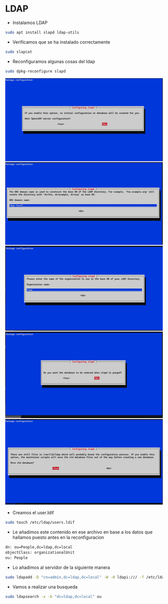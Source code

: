 # LDAP

- Instalamos LDAP

```bash
sudo apt install slapd ldap-utils
```

- Verificamos que se ha instalado correctamente 

```bash
sudo slapcat
```

- Reconfiguramos algunas cosas del ldap

```bash
sudo dpkg-reconfigure slapd
```

![foto1](./img/1.png)
![foto2](./img/2.png)
![foto2](./img/3.png)
![foto2](./img/4.png)
![foto2](./img/5.png)

- Creamos el user.ldif

```bash
sudo touch /etc/ldap/users.ldif
```

- Le añadimos este contenido en ese archivo en base a los datos que hallamos puesto antes en la reconfiguracion

```bash
dn: ou=People,dc=ldap,dc=local
objectClass: organizationalUnit
ou: People
```

- Lo añadimos al servidor de la siguiente manera

```bash
sudo ldapadd -D "cn=admin,dc=ldap,dc=local" -W -H ldapi:/// -f /etc/ldap/users.ldif
``` 

- Vamos a realizar una busqueda 

```bash
sudo ldapsearch -x -b "dc=ldap,dc=local" ou
```